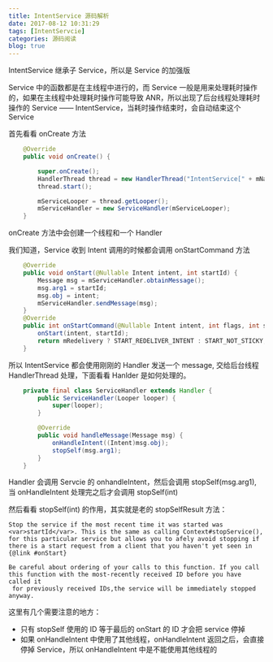 ```yaml
---
title: IntentService 源码解析
date: 2017-08-12 10:31:29
tags: [IntentServcie]
categories: 源码阅读
blog: true
---
```




IntentService 继承子 Service，所以是 Service 的加强版

Service 中的函数都是在主线程中进行的，而 Service 一般是用来处理耗时操作的，如果在主线程中处理耗时操作可能导致 ANR，所以出现了后台线程处理耗时操作的 Service —— IntentService，当耗时操作结束时，会自动结束这个 Service

首先看看 onCreate 方法

<!-- more -->

```java
    @Override
    public void onCreate() {

        super.onCreate();
        HandlerThread thread = new HandlerThread("IntentService[" + mName + "]");
        thread.start();

        mServiceLooper = thread.getLooper();
        mServiceHandler = new ServiceHandler(mServiceLooper);
    }
```

onCreate 方法中会创建一个线程和一个 Handler

我们知道，Service 收到 Intent 调用的时候都会调用 onStartCommand 方法

```java
    @Override
    public void onStart(@Nullable Intent intent, int startId) {
        Message msg = mServiceHandler.obtainMessage();
        msg.arg1 = startId;
        msg.obj = intent;
        mServiceHandler.sendMessage(msg);
    }
    @Override
    public int onStartCommand(@Nullable Intent intent, int flags, int startId) {
        onStart(intent, startId);
        return mRedelivery ? START_REDELIVER_INTENT : START_NOT_STICKY;
    }
```

所以 IntentService 都会使用刚刚的 Handler 发送一个 message, 交给后台线程 HandlerThread 处理，下面看看 Hanlder 是如何处理的。

```java
    private final class ServiceHandler extends Handler {
        public ServiceHandler(Looper looper) {
            super(looper);
        }

        @Override
        public void handleMessage(Message msg) {
            onHandleIntent((Intent)msg.obj);
            stopSelf(msg.arg1);
        }
    }
```

Handler 会调用 Servcie 的 onhandleIntent，然后会调用 stopSelf(msg.arg1), 当 onHandleIntent 处理完之后才会调用 stopSelf(int)

然后看看 stopSelf(int) 的作用，其实就是老的 stopSelfResult 方法：

```
Stop the service if the most recent time it was started was <var>startId</var>. This is the same as calling Context#stopService(), 
for this particular service but allows you to afely avoid stopping if there is a start request from a client that you haven't yet seen in {@link #onStart}

Be careful about ordering of your calls to this function. If you call this function with the most-recently received ID before you have called it
 for previously received IDs,the service will be immediately stopped anyway.
```


这里有几个需要注意的地方：
- 只有 stopSelf 使用的 ID 等于最后的 onStart 的 ID 才会把 service 停掉
- 如果 onHandleIntent 中使用了其他线程，onHandleIntent 返回之后，会直接停掉 Service，所以 onHandleIntent 中是不能使用其他线程的



